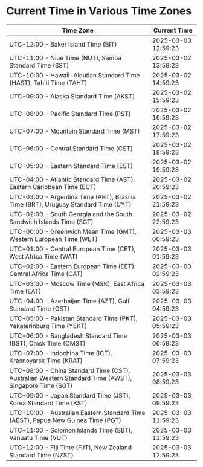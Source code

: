 # Current Time in Various Time Zones

| Time Zone | Current Time |
|-----------|--------------|
| UTC-12:00 - Baker Island Time (BIT) | 2025-03-03 12:59:23 |
| UTC-11:00 - Niue Time (NUT), Samoa Standard Time (SST) | 2025-03-02 13:59:23 |
| UTC-10:00 - Hawaii-Aleutian Standard Time (HAST), Tahiti Time (TAHT) | 2025-03-02 14:59:23 |
| UTC-09:00 - Alaska Standard Time (AKST) | 2025-03-02 15:59:23 |
| UTC-08:00 - Pacific Standard Time (PST) | 2025-03-02 16:59:23 |
| UTC-07:00 - Mountain Standard Time (MST) | 2025-03-02 17:59:23 |
| UTC-06:00 - Central Standard Time (CST) | 2025-03-02 18:59:23 |
| UTC-05:00 - Eastern Standard Time (EST) | 2025-03-02 19:59:23 |
| UTC-04:00 - Atlantic Standard Time (AST), Eastern Caribbean Time (ECT) | 2025-03-02 20:59:23 |
| UTC-03:00 - Argentina Time (ART), Brasília Time (BRT), Uruguay Standard Time (UYT) | 2025-03-02 21:59:23 |
| UTC-02:00 - South Georgia and the South Sandwich Islands Time (SGT) | 2025-03-02 22:59:23 |
| UTC±00:00 - Greenwich Mean Time (GMT), Western European Time (WET) | 2025-03-03 00:59:23 |
| UTC+01:00 - Central European Time (CET), West Africa Time (WAT) | 2025-03-03 01:59:23 |
| UTC+02:00 - Eastern European Time (EET), Central Africa Time (CAT) | 2025-03-03 02:59:23 |
| UTC+03:00 - Moscow Time (MSK), East Africa Time (EAT) | 2025-03-03 03:59:23 |
| UTC+04:00 - Azerbaijan Time (AZT), Gulf Standard Time (GST) | 2025-03-03 04:59:23 |
| UTC+05:00 - Pakistan Standard Time (PKT), Yekaterinburg Time (YEKT) | 2025-03-03 05:59:23 |
| UTC+06:00 - Bangladesh Standard Time (BST), Omsk Time (OMST) | 2025-03-03 06:59:23 |
| UTC+07:00 - Indochina Time (ICT), Krasnoyarsk Time (KRAT) | 2025-03-03 07:59:23 |
| UTC+08:00 - China Standard Time (CST), Australian Western Standard Time (AWST), Singapore Time (SGT) | 2025-03-03 08:59:23 |
| UTC+09:00 - Japan Standard Time (JST), Korea Standard Time (KST) | 2025-03-03 09:59:23 |
| UTC+10:00 - Australian Eastern Standard Time (AEST), Papua New Guinea Time (PGT) | 2025-03-03 11:59:23 |
| UTC+11:00 - Solomon Islands Time (SBT), Vanuatu Time (VUT) | 2025-03-03 11:59:23 |
| UTC+12:00 - Fiji Time (FJT), New Zealand Standard Time (NZST) | 2025-03-03 12:59:23 |

